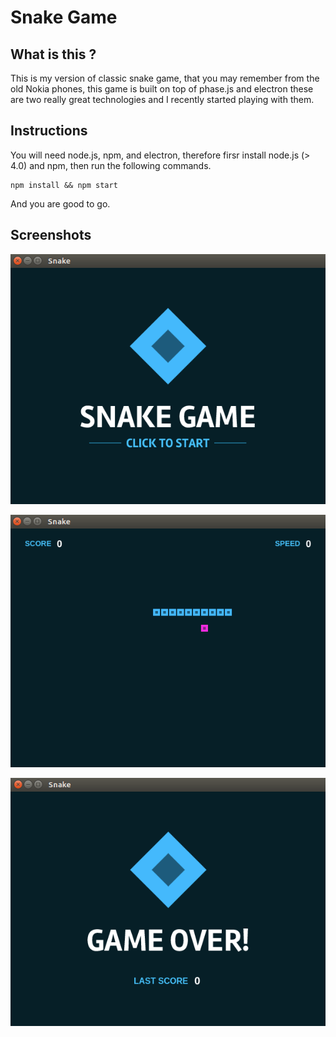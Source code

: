# Snake Game

## What is this ?

This is my version of classic snake game, that you may remember from the old Nokia phones, this game is built on top of phase.js and electron these are two really great technologies and I recently started playing with them.

## Instructions

You will need node.js, npm, and electron, therefore firsr install node.js (> 4.0) and npm, then run the following commands.

```
npm install && npm start
```

And you are good to go.

## Screenshots
![Alt text](./screenshots/start.png?raw=true "Optional Title")

![Alt text](./screenshots/game.png?raw=true "Optional Title")

![Alt text](./screenshots/over.png?raw=true "Optional Title")
